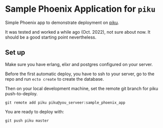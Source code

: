 # Sample Phoenix Application for `piku`

Simple Phoenix app to demonstrate deployment on [piku](https://github.com/piku/piku).

It was tested and worked a while ago (Oct. 2022), not sure about now. 
It should be a good starting point nevertheless.

## Set up
Make sure you have erlang, elixr and postgres configured on your server.

Before the first automatic deploy, you have to ssh to your server, go to the repo and run `ecto create` to create the database.

Then on your local development machine, set the remote git branch for piku push-to-deploy.

```shell
git remote add piku piku@you_serveer:sample_phoenix_app
```

You are ready to deploy with:

```shell
git push piku master
```
